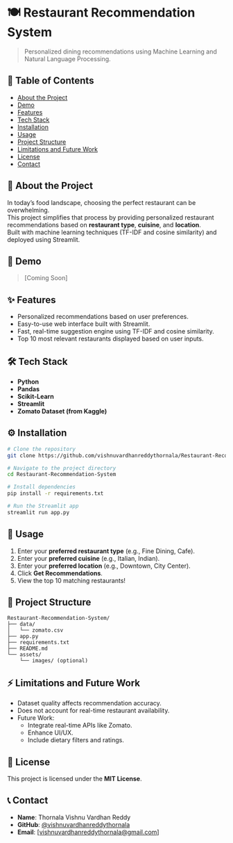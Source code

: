 # 🍽️ Restaurant Recommendation System

> Personalized dining recommendations using Machine Learning and Natural Language Processing.

## 📑 Table of Contents
- [About the Project](#about-the-project)
- [Demo](#demo)
- [Features](#features)
- [Tech Stack](#tech-stack)
- [Installation](#installation)
- [Usage](#usage)
- [Project Structure](#project-structure)
- [Limitations and Future Work](#limitations-and-future-work)
- [License](#license)
- [Contact](#contact)

## 📖 About the Project
In today’s food landscape, choosing the perfect restaurant can be overwhelming.  
This project simplifies that process by providing personalized restaurant recommendations based on **restaurant type**, **cuisine**, and **location**.  
Built with machine learning techniques (TF-IDF and cosine similarity) and deployed using Streamlit.

## 🎥 Demo
> [Coming Soon]

## ✨ Features
- Personalized recommendations based on user preferences.
- Easy-to-use web interface built with Streamlit.
- Fast, real-time suggestion engine using TF-IDF and cosine similarity.
- Top 10 most relevant restaurants displayed based on user inputs.

## 🛠️ Tech Stack
- **Python**
- **Pandas**
- **Scikit-Learn**
- **Streamlit**
- **Zomato Dataset (from Kaggle)**

## ⚙️ Installation
```bash
# Clone the repository
git clone https://github.com/vishnuvardhanreddythornala/Restaurant-Recommendation-System.git

# Navigate to the project directory
cd Restaurant-Recommendation-System

# Install dependencies
pip install -r requirements.txt

# Run the Streamlit app
streamlit run app.py
```

## 🚀 Usage
1. Enter your **preferred restaurant type** (e.g., Fine Dining, Cafe).
2. Enter your **preferred cuisine** (e.g., Italian, Indian).
3. Enter your **preferred location** (e.g., Downtown, City Center).
4. Click **Get Recommendations**.
5. View the top 10 matching restaurants!

## 📁 Project Structure
```
Restaurant-Recommendation-System/
├── data/
│   └── zomato.csv
├── app.py
├── requirements.txt
├── README.md
└── assets/
    └── images/ (optional)
```

## ⚡ Limitations and Future Work
- Dataset quality affects recommendation accuracy.
- Does not account for real-time restaurant availability.
- Future Work:
  - Integrate real-time APIs like Zomato.
  - Enhance UI/UX.
  - Include dietary filters and ratings.

## 📜 License
This project is licensed under the **MIT License**.

## 📞 Contact
- **Name**: Thornala Vishnu Vardhan Reddy
- **GitHub**: [@vishnuvardhanreddythornala](https://github.com/vishnuvardhanreddythornala)
- **Email**: [vishnuvardhanreddythornala@gmail.com]
